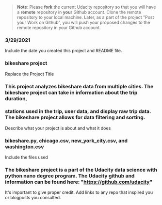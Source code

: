 >**Note**: Please **fork** the current Udacity repository so that you will have a **remote** repository in **your** Github account. Clone the remote repository to your local machine. Later, as a part of the project "Post your Work on Github", you will push your proposed changes to the remote repository in your Github account.

### 3/29/2021
Include the date you created this project and README file.

### bikeshare project
Replace the Project Title

### This project analyzes bikeshare data from multiple cities. The bikeshare project can take in information about the trip duration,
### stations used in the trip, user data, and display raw trip data. The bikeshare project allows for data filtering and sorting.
Describe what your project is about and what it does

### bikeshare.py, chicago.csv, new_york_city.csv, and washington.csv
Include the files used

### The bikeshare project is a part of the Udacity data science with python nano degree program. The Udacity github and information can be found here: "https://github.com/udacity"
It's important to give proper credit. Add links to any repo that inspired you or blogposts you consulted.
